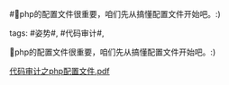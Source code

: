 #php的配置文件很重要，咱们先从搞懂配置文件开始吧。:)

tags: #姿势#, #代码审计#, 

php的配置文件很重要，咱们先从搞懂配置文件开始吧。:)

[代码审计之php配置文件.pdf](/assets/15552582482842_代码审计之php配置文件.pdf)

[comment]: <> (topic_id:28888244881521)

[comment]: <> (create_time:2017-08-28T16:47:18.166+0800)

[comment]: <> (topic_type:talk)

[comment]: <> (owner:518485442854_D_infinite)

